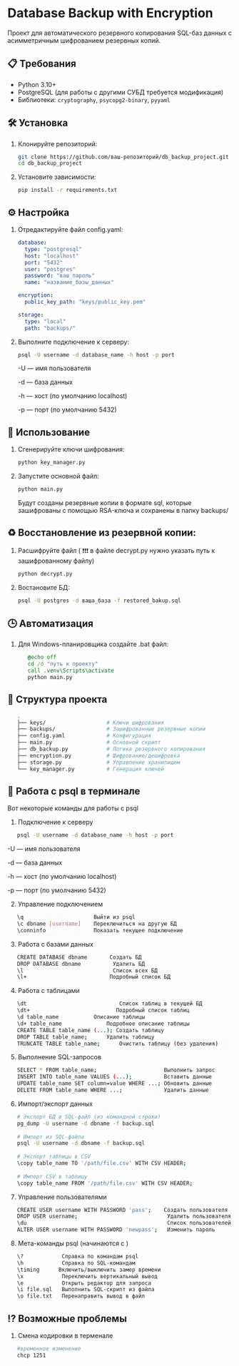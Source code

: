 # Database Backup with Encryption

Проект для автоматического резервного копирования SQL-баз данных с асимметричным шифрованием резервных копий.

## 📋 Требования

- Python 3.10+
- PostgreSQL (для работы с другими СУБД требуется модификация)
- Библиотеки: `cryptography`, `psycopg2-binary`, `pyyaml`

## 🛠 Установка

1. Клонируйте репозиторий:
   ```bash
   git clone https://github.com/ваш-репозиторий/db_backup_project.git
   cd db_backup_project
2. Установите зависимости:
    ```bash
   pip install -r requirements.txt
   
## ⚙ Настройка

1. Отредактируйте файл config.yaml:
    ```yaml
   database:
      type: "postgresql"
      host: "localhost"
      port: "5432"
      user: "postgres"
      password: "ваш_пароль"
      name: "название_базы_данных"
    
    encryption:
      public_key_path: "keys/public_key.pem"
    
    storage:
      type: "local"  
      path: "backups/"
   
2. Выполните подключение к серверу:
   ```bash
   psql -U username -d database_name -h host -p port
   ```
   -U — имя пользователя

   -d — база данных

   -h — хост (по умолчанию localhost)

   -p — порт (по умолчанию 5432)
    
## 🚀 Использование

1. Сгенерируйте ключи шифрования:
   ```bash
   python key_manager.py
2. Запустите основной файл:
   ```bash
   python main.py
   ```
   
   Будут созданы резервные копии в формате sql, которые зашифрованы с помощью RSA-ключа и сохранены в папку backups/


## ♻ Восстановление из резервной копии:

1. Расшифруйте файл 
   ( ❗❗❗ в файле decrypt.py нужно указать путь к зашифрованному файлу)
   ```bash
   python decrypt.py 
   ```
2. Востановите БД:
   ```bash
   psql -U postgres -d ваша_база -f restored_bakup.sql
   ```
   
## 🕒 Автоматизация

1. Для Windows-планировщика создайте .bat файл:
   ```bat
      @echo off
      cd /d "путь к проекту"
      call .venv\Scripts\activate
      python main.py
   ```

## 📁 Структура проекта

   ```bash
      .
      ├── keys/                   # Ключи шифрования
      ├── backups/                # Зашифрованные резервные копии
      ├── config.yaml             # Конфигурация
      ├── main.py                 # Основной скрипт
      ├── db_backup.py            # Логика резервного копирования
      ├── encryption.py           # Шифрование/дешифровка
      ├── storage.py              # Управление хранилищем
      └── key_manager.py          # Генерация ключей
   ```

## 🔣 Работа с psql в терминале

Вот некоторые команды для работы с psql

   1. Подключение к серверу
   ```bash
      psql -U username -d database_name -h host -p port
   ```
   -U — имя пользователя

   -d — база данных

   -h — хост (по умолчанию localhost)

   -p — порт (по умолчанию 5432)

   2. Управление подключением
   
   ```bash
      \q                      Выйти из psql
      \c dbname [username]    Переключиться на другую БД
      \conninfo               Показать текущее подключение
   ```

   3. Работа с базами данных

   ```bash
      CREATE DATABASE dbname       Создать БД
      DROP DATABASE dbname	        Удалить БД
      \l	                        Список всех БД
      \l+                          Подробный список БД
   ```
   4. Работа с таблицами

   ```bash
      \dt	                          Список таблиц в текущей БД
      \dt+                           Подробный список таблиц
      \d table_name	          Описание таблицы
      \d+ table_name	          Подробное описание таблицы
      CREATE TABLE table_name (...); Создать таблицу
      DROP TABLE table_name;	  Удалить таблицу
      TRUNCATE TABLE table_name;	  Очистить таблицу (без удаления)
  ```

   5. Выполнение SQL-запросов

   ```bash
      SELECT * FROM table_name;                     Выполнить запрос
      INSERT INTO table_name VALUES (...);          Вставить данные
      UPDATE table_name SET column=value WHERE ...; Обновить данные
      DELETE FROM table_name WHERE ...;             Удалить данные
   ```

   6. Импорт/экспорт данных
   ```bash
      # Экспорт БД в SQL-файл (из командной строки)
      pg_dump -U username -d dbname -f backup.sql
      
      # Импорт из SQL-файла
      psql -U username -d dbname -f backup.sql
      
      # Экспорт таблицы в CSV
      \copy table_name TO '/path/file.csv' WITH CSV HEADER;
      
      # Импорт CSV в таблицу
      \copy table_name FROM '/path/file.csv' WITH CSV HEADER;
   ```

   7. Управление пользователями

   ```bash
      CREATE USER username WITH PASSWORD 'pass';    Создать пользователя
      DROP USER username;	                         Удалить пользователя
      \du	                                         Список пользователей
      ALTER USER username WITH PASSWORD 'newpass';	 Изменить пароль
   ```

   8. Мета-команды psql (начинаются с \)

   ```bash
      \?	        Справка по командам psql
      \h	        Справка по SQL-командам
      \timing      Включить/выключить замер времени
      \x	        Переключить вертикальный вывод
      \e	        Открыть редактор для запроса
      \i file.sql	Выполнить SQL-скрипт из файла
      \o file.txt	Перенаправить вывод в файл
   ```

## ⁉ Возможные проблемы

1. Смена кодировки в терменале
```bash
   #временное изменение
   chcp 1251
```